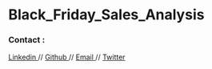 # Black_Friday_Sales_Analysis















### **Contact** :
[ Linkedin ](https://www.linkedin.com/in/rachuri-vijaykumar/) // [ Github ](https://github.com/vijaykumarr1452) // [ Email ](mailto:vijaykumarit45@gmail.com) // [ Twitter ](https://x.com/vijay_viju1)

